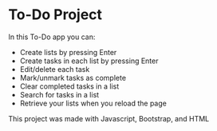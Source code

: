 # To-Do Project
In this To-Do app you can:
- Create lists by pressing Enter
- Create tasks in each list by pressing Enter
- Edit/delete each task
- Mark/unmark tasks as complete
- Clear completed tasks in a list
- Search for tasks in a list
- Retrieve your lists when you reload the page

This project was made with Javascript, Bootstrap, and HTML